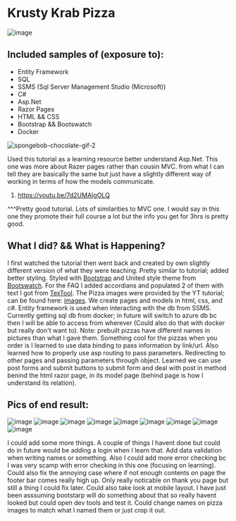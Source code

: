 # Krusty Krab Pizza

![image](https://user-images.githubusercontent.com/70828342/193473625-e3e2dba4-074a-4d9f-b55e-5b87d1a30783.png)

## Included samples of (exposure to):
* Entity Framework
* SQL
* SSMS (Sql Server Management Studio (Microsoft))
* C#
* Asp.Net
* Razor Pages
* HTML && CSS
* Bootstrap && Bootswatch
* Docker

![spongebob-chocolate-gif-2](https://user-images.githubusercontent.com/70828342/193473960-42fa9b6f-7f1c-43a9-b3b5-7fdea6872ec4.gif)

Used this tutorial as a learning resource better understand Asp.Net. This one was more about Razer pages rather than cousin MVC. from what I can tell they are basically the same but just have a slightly different way of working in terms of how the models communicate. 

1. https://youtu.be/7d2UMAIgOLQ

^^^Pretty good tutorial. 
Lots of similarities to MVC one. I would say in this one they promote their full course a lot but the info you get for 3hrs is pretty good.

## What I did? && What is Happening?
I first watched the tutorial then went back and created by own slightly different version of what they were teaching. Pretty similar to tutorial; added better styling. Styled with [Bootstrap](https://getbootstrap.com/) and United style theme from [Bootswatch](https://bootswatch.com/united/). For the FAQ I added accordians and populated 2 of them with text I got from [TexTool](https://textool.io/unique-silly-article-generator). The Pizza images were provided by the YT tutorial; can be found here: [images](https://drive.google.com/file/d/1ytclG0X8SP_nL8NC7oXprtWdbUCIe2u3/view?usp=sharing). We create pages and models in html, css, and c#. Entity framework is used when interacting with the db from SSMS. Currently getting sql db from docker; in future will switch to azure db bc then I will be able to access from wherever (Could also do that with docker but really don't want to). Note: prebuilt pizzas have different names in pictures than what I gave them. Something cool for the pizzas when you order is I learned to use data binding to pass information by link/url. Also learned how to properly use asp routing to pass parameters. Redirecting to other pages and passing parameters through object. Learned we can use post forms and submit buttons to submit form and deal with post in method benind the html razor page, in its model page (behind page is how I understand its relation).

## Pics of end result:
![image](https://user-images.githubusercontent.com/70828342/193474313-c51d40a2-2440-444a-b7ce-852582de331c.png)
![image](https://user-images.githubusercontent.com/70828342/193474321-6f4b4dfe-0a80-4173-bcf9-6e8230cdd9d4.png)
![image](https://user-images.githubusercontent.com/70828342/193474339-a9dad9bb-c1c3-4ace-9341-5c6c33f19d80.png)
![image](https://user-images.githubusercontent.com/70828342/193474356-3ad92c07-a694-4494-a519-32c8922fe0e7.png)
![image](https://user-images.githubusercontent.com/70828342/193474382-1ac7e90e-a94b-422c-965f-f74ade45e8b0.png)
![image](https://user-images.githubusercontent.com/70828342/193474413-a19a5385-5d70-4519-98c7-9ee783da40c6.png)
![image](https://user-images.githubusercontent.com/70828342/193474519-2d880376-cbd0-47e5-9b15-754b180695df.png)
![image](https://user-images.githubusercontent.com/70828342/193474402-f9dfe1d2-f60c-4728-bfb4-9c08d5f0ea37.png)
![image](https://user-images.githubusercontent.com/70828342/193474419-3e260287-79a5-4b19-a58c-31fb6a930cd2.png)

I could add some more things. A couple of things I havent done but could do in future would be adding a login when I learn that. Add data validation when writing names or something. Also I could add more error checking bc I was very scamp with error checking in this one (focusing on learning). Could also fix the annoying case where if not enough contents on page the footer bar comes really high up. Only really noticable on thank you page but still a thing I could fix later. Could also take look at mobile layout. I have just been asssuming bootstarp will do something about that so really havent looked but could open dev tools and test it. Could change names on pizza images to match what I named them or just crop it out.
